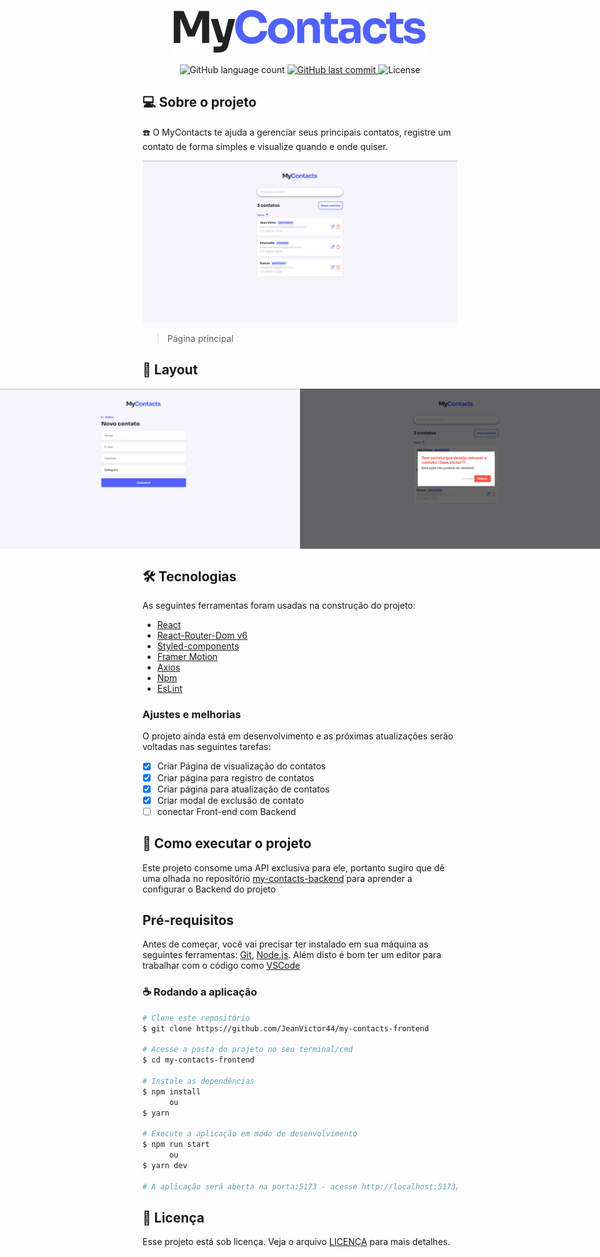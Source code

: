 <p align="center">
  <img src="./previews/logo.svg" />
<p>

<p align="center">
  <img alt="GitHub language count" src="https://img.shields.io/github/languages/count/JeanVictor44/my-contacts-frontend?color=black">


  <a href="https://github.com/JeanVictor44/Netflix-clone/commits/main">
    <img alt="GitHub last commit" src="https://img.shields.io/github/last-commit/JeanVictor44/my-contacts-frontend?color=purple">
  </a>

  <img alt="License" src="https://img.shields.io/badge/license-MIT-red">
</p>



## :computer: Sobre o projeto
:phone: O MyContacts te ajuda a gerenciar seus principais contatos, registre um contato de forma simples e visualize quando e onde quiser.

<img src="./previews/presentation-img.png" alt="presentation image">

> Página principal

## :art: Layout
<p align="center" style="display: flex; align-items: flex-start; justify-content: center;">
    <img src="./previews/create-contact-img.png" alt="Login page" width="500px">
    <img src="./previews/remove-contact-img.png" alt="Register page" width="500px"/>

</p>

## :hammer_and_wrench: Tecnologias

As seguintes ferramentas foram usadas na construção do projeto:

- [React ](https://pt-br.reactjs.org/)
- [React-Router-Dom v6](https://reactrouter.com/docs/en/v6)
- [Styled-components](https://styled-components.com/)
- [Framer Motion](https://www.framer.com/motion/)
- [Axios](https://axios-http.com/docs/intro)
- [Npm](https://www.npmjs.com/)
- [EsLint](https://eslint.org/)


### Ajustes e melhorias

O projeto ainda está em desenvolvimento e as próximas atualizações serão voltadas nas seguintes tarefas:

- [x] Criar Página de visualização do contatos
- [x] Criar página para registro de contatos
- [x] Criar página para atualização de contatos
- [x] Criar modal de exclusão de contato
- [ ] conectar Front-end com Backend

## :rocket: Como executar o projeto

Este projeto consome uma API exclusiva para ele, portanto sugiro que dê uma olhada no repositório [my-contacts-backend](https://github.com/JeanVictor44/my-contacts-backend) para aprender a configurar o Backend do projeto


## Pré-requisitos

Antes de começar, você vai precisar ter instalado em sua máquina as seguintes ferramentas:
[Git](https://git-scm.com), [Node.js](https://nodejs.org/). Além disto é bom ter um editor para trabalhar com o código como [VSCode](https://code.visualstudio.com/)

### :coffee: Rodando a aplicação

```bash
# Clone este repositório
$ git clone https://github.com/JeanVictor44/my-contacts-frontend

# Acesse a pasta do projeto no seu terminal/cmd
$ cd my-contacts-frontend

# Instale as dependências
$ npm install
      ou
$ yarn

# Execute a aplicação em modo de desenvolvimento
$ npm run start
      ou
$ yarn dev

# A aplicação será aberta na porta:5173 - acesse http://localhost:5173/
```


## :pencil: Licença

Esse projeto está sob licença. Veja o arquivo [LICENÇA](LICENSE) para mais detalhes.

